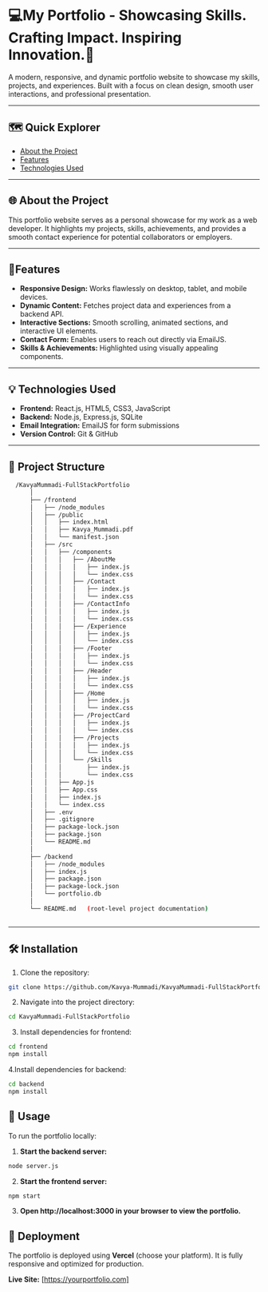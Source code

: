 # 💻My Portfolio - Showcasing Skills. Crafting Impact. Inspiring Innovation.🚀

A modern, responsive, and dynamic portfolio website to showcase my skills, projects, and experiences. Built with a focus on clean design, smooth user interactions, and professional presentation.

---

## 🗺️ Quick Explorer
- [About the Project](#about-the-project)
- [Features](#features)
- [Technologies Used](#technologies-used)

---

## 🌐 About the Project
This portfolio website serves as a personal showcase for my work as a web developer. It highlights my projects, skills, achievements, and provides a smooth contact experience for potential collaborators or employers.

---

## 🌟Features
- **Responsive Design:** Works flawlessly on desktop, tablet, and mobile devices.
- **Dynamic Content:** Fetches project data and experiences from a backend API.
- **Interactive Sections:** Smooth scrolling, animated sections, and interactive UI elements.
- **Contact Form:** Enables users to reach out directly via EmailJS.
- **Skills & Achievements:** Highlighted using visually appealing components.

---

## 💡 Technologies Used
- **Frontend:** React.js, HTML5, CSS3, JavaScript
- **Backend:** Node.js, Express.js, SQLite
- **Email Integration:** EmailJS for form submissions
- **Version Control:** Git & GitHub

---

## 💼 Project Structure
```bash 
  /KavyaMummadi-FullStackPortfolio
      │
      ├── /frontend
      │   ├── /node_modules
      │   ├── /public
      │   │   ├── index.html
      │   │   ├── Kavya_Mummadi.pdf
      │   │   └── manifest.json
      │   ├── /src
      │   │   ├── /components
      │   │   │   ├── /AboutMe
      │   │   │   │   ├── index.js
      │   │   │   │   └── index.css
      │   │   │   ├── /Contact
      │   │   │   │   ├── index.js
      │   │   │   │   └── index.css
      │   │   │   ├── /ContactInfo
      │   │   │   │   ├── index.js
      │   │   │   │   └── index.css
      │   │   │   ├── /Experience
      │   │   │   │   ├── index.js
      │   │   │   │   └── index.css
      │   │   │   ├── /Footer
      │   │   │   │   ├── index.js
      │   │   │   │   └── index.css
      │   │   │   ├── /Header
      │   │   │   │   ├── index.js
      │   │   │   │   └── index.css
      │   │   │   ├── /Home
      │   │   │   │   ├── index.js
      │   │   │   │   └── index.css
      │   │   │   ├── /ProjectCard
      │   │   │   │   ├── index.js
      │   │   │   │   └── index.css
      │   │   │   ├── /Projects
      │   │   │   │   ├── index.js
      │   │   │   │   └── index.css
      │   │   │   └── /Skills
      │   │   │       ├── index.js
      │   │   │       └── index.css
      │   │   ├── App.js
      │   │   ├── App.css
      │   │   ├── index.js
      │   │   └── index.css
      │   ├── .env
      │   ├── .gitignore
      │   ├── package-lock.json
      │   ├── package.json
      │   └── README.md
      │
      ├── /backend
      │   ├── /node_modules
      │   ├── index.js
      │   ├── package.json
      │   ├── package-lock.json
      │   └── portfolio.db
      │
      └── README.md   (root-level project documentation)



```

---

## 🛠️ Installation
1. Clone the repository:

```bash
git clone https://github.com/Kavya-Mummadi/KavyaMummadi-FullStackPortfolio.git
```

2. Navigate into the project directory:

```bash
cd KavyaMummadi-FullStackPortfolio
```

3. Install dependencies for frontend:
```bash
cd frontend
npm install
```

4.Install dependencies for backend:
```bash
cd backend
npm install
```

## 🔄 Usage
To run the portfolio locally:

1. **Start the backend server:**

```bash
node server.js
```

2. **Start the frontend server:**

```bash
npm start
```
3. **Open http://localhost:3000 in your browser to view the portfolio.**

## 🚀 Deployment

The portfolio is deployed using **Vercel** (choose your platform). It is fully responsive and optimized for production.  

**Live Site:** [https://yourportfolio.com]
